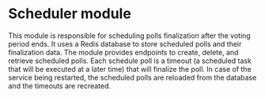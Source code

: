 # Scheduler module

This module is responsible for scheduling polls finalization after the voting period ends. It uses a Redis database to store scheduled polls and their finalization data. The module provides endpoints to create, delete, and retrieve scheduled polls. Each schedule poll is a timeout (a scheduled task that will be executed at a later time) that will finalize the poll. In case of the service being restarted, the scheduled polls are reloaded from the database and the timeouts are recreated.
